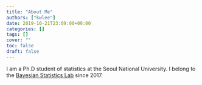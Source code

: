 ```yaml
---
title: "About Me"
authors: ["kwlee"]
date: 2019-10-21T23:09:00+09:00
categories: []
tags: []
cover: ""
toc: false
draft: false 
---
```


I am a Ph.D student of statistics at the Seoul National University. I belong to the [Bayesian Statistics Lab](https://snubayes.wordpress.com) since 2017. 